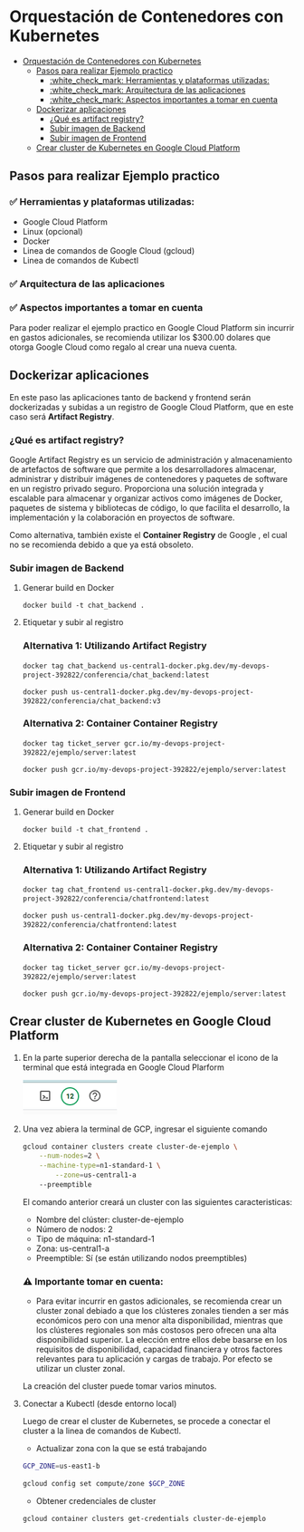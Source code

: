 # Orquestación de Contenedores con Kubernetes

- [Orquestación de Contenedores con Kubernetes](#orquestación-de-contenedores-con-kubernetes)
  - [Pasos para realizar Ejemplo practico](#pasos-para-realizar-ejemplo-practico)
    - [:white\_check\_mark: Herramientas y plataformas utilizadas:](#white_check_mark-herramientas-y-plataformas-utilizadas)
    - [:white\_check\_mark: Arquitectura de las aplicaciones](#white_check_mark-arquitectura-de-las-aplicaciones)
    - [:white\_check\_mark: Aspectos importantes a tomar en cuenta](#white_check_mark-aspectos-importantes-a-tomar-en-cuenta)
  - [Dockerizar aplicaciones](#dockerizar-aplicaciones)
    - [¿Qué es artifact registry?](#qué-es-artifact-registry)
    - [Subir imagen de Backend](#subir-imagen-de-backend)
    - [Subir imagen de Frontend](#subir-imagen-de-frontend)
  - [Crear cluster de Kubernetes en Google Cloud Platform](#crear-cluster-de-kubernetes-en-google-cloud-platform)


## Pasos para realizar Ejemplo practico

### :white_check_mark: Herramientas y plataformas utilizadas:

* Google Cloud Platform
* Linux (opcional)
* Docker
* Linea de comandos de Google Cloud (gcloud)
* Linea de comandos de Kubectl

### :white_check_mark: Arquitectura de las aplicaciones



### :white_check_mark: Aspectos importantes a tomar en cuenta

Para poder realizar el ejemplo practico en Google Cloud Platform sin incurrir en gastos adicionales, se recomienda utilizar los $300.00 dolares que otorga Google Cloud como regalo al crear una nueva cuenta.

## Dockerizar aplicaciones

En este paso las aplicaciones tanto de backend y frontend serán dockerizadas y subidas a un registro de Google Cloud Platform, que en este caso será **Artifact Registry**.

### ¿Qué es artifact registry?

Google Artifact Registry es un servicio de administración y almacenamiento de artefactos de software que permite a los desarrolladores almacenar, administrar y distribuir imágenes de contenedores y paquetes de software en un registro privado seguro. Proporciona una solución integrada y escalable para almacenar y organizar activos como imágenes de Docker, paquetes de sistema y bibliotecas de código, lo que facilita el desarrollo, la implementación y la colaboración en proyectos de software.

Como alternativa, también existe el **Container Registry** de Google , el cual no se recomienda debido a que ya está obsoleto.

### Subir imagen de Backend


1. Generar build en Docker 

    ```
    docker build -t chat_backend .
    ```
2. Etiquetar y subir al registro

    ### Alternativa 1: Utilizando Artifact Registry

    ```Docker
    docker tag chat_backend us-central1-docker.pkg.dev/my-devops-project-392822/conferencia/chat_backend:latest
    ```

    ```
    docker push us-central1-docker.pkg.dev/my-devops-project-392822/conferencia/chat_backend:v3
    ```

    ### Alternativa 2: Container Container Registry

    ```
    docker tag ticket_server gcr.io/my-devops-project-392822/ejemplo/server:latest
    ```

    ```
    docker push gcr.io/my-devops-project-392822/ejemplo/server:latest
    ```


### Subir imagen de Frontend


1. Generar build en Docker 

    ```
    docker build -t chat_frontend .
    ```
2. Etiquetar y subir al registro

    ### Alternativa 1: Utilizando Artifact Registry

    ```Docker
    docker tag chat_frontend us-central1-docker.pkg.dev/my-devops-project-392822/conferencia/chatfrontend:latest
    ```

    ```
    docker push us-central1-docker.pkg.dev/my-devops-project-392822/conferencia/chatfrontend:latest
    ```

    ### Alternativa 2: Container Container Registry

    ```
    docker tag ticket_server gcr.io/my-devops-project-392822/ejemplo/server:latest
    ```

    ```
    docker push gcr.io/my-devops-project-392822/ejemplo/server:latest
    ```



## Crear cluster de Kubernetes en Google Cloud Platform

1. En la parte superior derecha de la pantalla seleccionar el icono de la terminal que está integrada en Google Cloud Plarform

    ![Terminal GCP](img/terminal.png)


2. Una vez abiera la terminal de GCP, ingresar el siguiente comando 

    ```sh
    gcloud container clusters create cluster-de-ejemplo \
        --num-nodes=2 \
        --machine-type=n1-standard-1 \
            --zone=us-central1-a
        --preemptible
    ```

    El comando anterior creará un cluster con las siguientes caracteristicas:

    * Nombre del clúster: cluster-de-ejemplo
    * Número de nodos: 2
    * Tipo de máquina: n1-standard-1
    * Zona: us-central1-a
    * Preemptible: Sí (se están utilizando nodos preemptibles)


    ### :warning: Importante tomar en cuenta: 
    * Para evitar incurrir en gastos adicionales, se recomienda crear un cluster zonal debiado a que los clústeres zonales tienden a ser más económicos pero con una menor alta disponibilidad, mientras que los clústeres regionales son más costosos pero ofrecen una alta disponibilidad superior. La elección entre ellos debe basarse en los requisitos de disponibilidad, capacidad financiera y otros factores relevantes para tu aplicación y cargas de trabajo.
    Por efecto se utilizar un cluster zonal.

    La creación del cluster puede tomar varios minutos.

3. Conectar a Kubectl (desde entorno local)

    Luego de crear el cluster de Kubernetes, se procede a conectar el cluster a la linea de comandos de Kubectl.

    * Actualizar zona con la que se está trabajando

    ```sh
    GCP_ZONE=us-east1-b
    ```

    ```sh
    gcloud config set compute/zone $GCP_ZONE
    ```
  
    * Obtener credenciales de cluster

    ```
    gcloud container clusters get-credentials cluster-de-ejemplo
    ```
